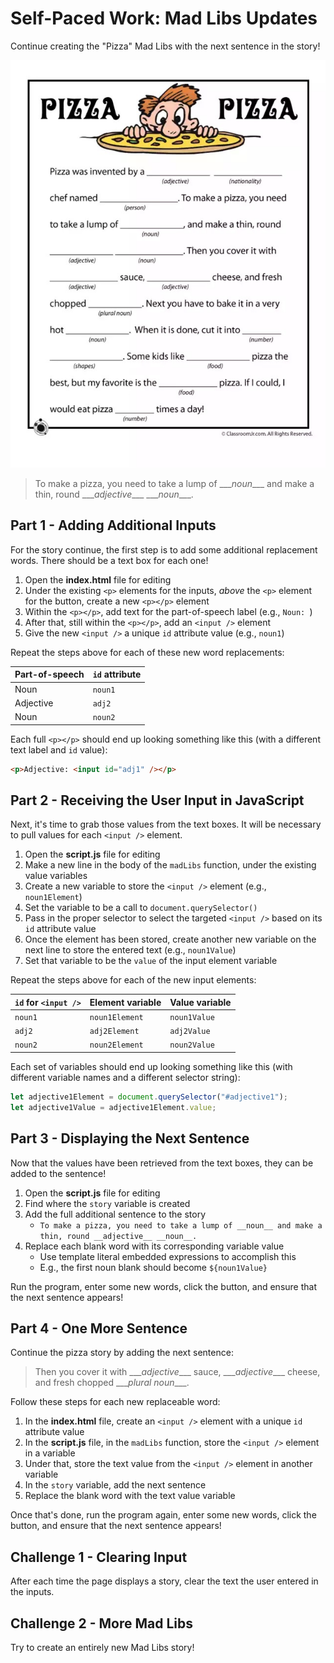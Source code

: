 # Self-Paced Work: Mad Libs Updates
Continue creating the "Pizza" Mad Libs with the next sentence in the story!

![](Assets/MadLibs.png)

>To make a pizza, you need to take a lump of \_\_\__noun_\_\_\_ and make a thin, round \_\_\__adjective_\_\_\_ \_\_\__noun_\_\_\_.

## Part 1 - Adding Additional Inputs
For the story continue, the first step is to add some additional replacement words. There should be a text box for each one!

1. Open the **index.html** file for editing
1. Under the existing `<p>` elements for the inputs, _above_ the `<p>` element for the button, create a new `<p></p>` element
1. Within the `<p></p>`, add text for the part-of-speech label (e.g., `Noun: `)
1. After that, still within the `<p></p>`, add an `<input />` element
1. Give the new `<input />` a unique `id` attribute value (e.g., `noun1`)

Repeat the steps above for each of these new word replacements:

| Part-of-speech | `id` attribute |
|-|-|
| Noun | `noun1` |
| Adjective | `adj2` |
| Noun | `noun2` |

Each full `<p></p>` should end up looking something like this (with a different text label and `id` value):

```html
<p>Adjective: <input id="adj1" /></p>
```

## Part 2 - Receiving the User Input in JavaScript
Next, it's time to grab those values from the text boxes. It will be necessary to pull values for each `<input />` element.

1. Open the **script.js** file for editing
1. Make a new line in the body of the `madLibs` function, under the existing value variables
1. Create a new variable to store the `<input />` element (e.g., `noun1Element`)
1. Set the variable to be a call to `document.querySelector()`
1. Pass in the proper selector to select the targeted `<input />` based on its `id` attribute value
1. Once the element has been stored, create another new variable on the next line to store the entered text (e.g., `noun1Value`)
1. Set that variable to be the `value` of the input element variable

Repeat the steps above for each of the new input elements:

| `id` for `<input />` | Element variable | Value variable |
|-|-|-|
| `noun1` | `noun1Element` | `noun1Value` |
| `adj2` | `adj2Element` | `adj2Value` |
| `noun2` | `noun2Element` | `noun2Value` |

Each set of variables should end up looking something like this (with different variable names and a different selector string):

```js
let adjective1Element = document.querySelector("#adjective1");
let adjective1Value = adjective1Element.value;
```

## Part 3 - Displaying the Next Sentence
Now that the values have been retrieved from the text boxes, they can be added to the sentence!

1. Open the **script.js** file for editing
1. Find where the `story` variable is created
1. Add the full additional sentence to the story
    - `To make a pizza, you need to take a lump of __noun__ and make a thin, round __adjective__ __noun__.`
1. Replace each blank word with its corresponding variable value
    - Use template literal embedded expressions to accomplish this
    - E.g., the first noun blank should become `${noun1Value}`

Run the program, enter some new words, click the button, and ensure that the next sentence appears!

## Part 4 - One More Sentence
Continue the pizza story by adding the next sentence:

>Then you cover it with \_\_\__adjective_\_\_\_ sauce, \_\_\__adjective_\_\_\_ cheese, and fresh chopped \_\_\__plural noun_\_\_\_.

Follow these steps for each new replaceable word:

1. In the **index.html** file, create an `<input />` element with a unique `id` attribute value
1. In the **script.js** file, in the `madLibs` function, store the `<input />` element in a variable
1. Under that, store the text value from the `<input />` element in another variable
1. In the `story` variable, add the next sentence
1. Replace the blank word with the text value variable

Once that's done, run the program again, enter some new words, click the button, and ensure that the next sentence appears!

## Challenge 1 - Clearing Input
After each time the page displays a story, clear the text the user entered in the inputs.

## Challenge 2 - More Mad Libs
Try to create an entirely new Mad Libs story!
